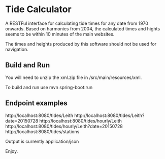 # Tide Calculator

A RESTFul interface for calculating tide times for any date from 1970 onwards.  Based on harmonics from 2004, the calculated times and hights seems to be within 10 minutes of the main websites.

The times and heights produced by this software should not be used for navigation.

## Build and Run

You will need to unzip the xml.zip file in /src/main/resources/xml.

To build and run use mvn spring-boot:run

## Endpoint examples

http://localhost:8080/tides/Leith
http://localhost:8080/tides/Leith?date=20150728
http://localhost:8080/tides/hourly/Leith
http://localhost:8080/tides/hourly/Leith?date=20150728
http://localhost:8080/tides/stations

Output is currently application/json

Enjoy.

